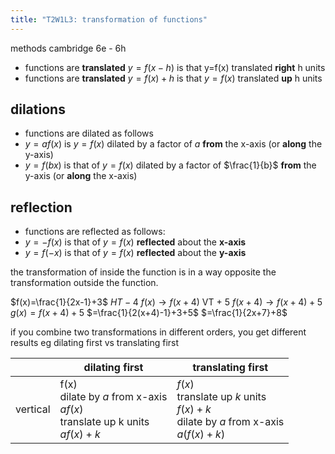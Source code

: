 ```yaml
---
title: "T2W1L3: transformation of functions"
---
```


methods cambridge 6e - 6h

- functions are **translated** $y=f(x-h)$ is that y=f(x) translated **right** h units
- functions are **translated** $y=f(x)+h$ is that $y=f(x)$ translated **up** h units

## dilations

- functions are dilated as follows
- $y=af(x)$ is $y=f(x)$ dilated by a factor of $a$ **from** the x-axis (or **along** the y-axis)
- $y=f(bx)$ is that of $y=f(x)$ dilated by a factor of $\frac{1}{b}$ **from** the y-axis (or **along** the x-axis)

## reflection

- functions are reflected as follows:
- $y=-f(x)$ is that of $y=f(x)$ **reflected** about the **x-axis**
- $y=f(-x)$ is that of $y=f(x)$ **reflected** about the **y-axis**

the transformation of inside the function is in a way opposite the transformation outside the function.

$f(x)=\frac{1}{2x-1}+3$
$HT-4$
$f(x)\to f(x+4)$
VT + 5
$f(x+4)\to f(x+4)+5$
$g(x)=f(x+4)+5$
$=\frac{1}{2(x+4)-1}+3+5$
$=\frac{1}{2x+7}+8$

if you combine two transformations in different orders, you get different results
eg dilating first vs translating first

|          | dilating first                                                                                    | translating first                                                                                  |
| -------- | ------------------------------------------------------------------------------------------------- | -------------------------------------------------------------------------------------------------- |
| vertical | f(x) <br /> dilate by $a$ from x-axis <br /> $af(x)$ <br /> translate up k units <br /> $af(x)+k$ | $f(x)$<br />translate up $k$ units<br /> $f(x)+k$<br />dilate by $a$ from x-axis<br /> $a(f(x)+k)$ |

